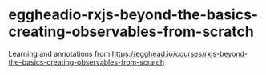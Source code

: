 # eggheadio-rxjs-beyond-the-basics-creating-observables-from-scratch
Learning and annotations from https://egghead.io/courses/rxjs-beyond-the-basics-creating-observables-from-scratch
